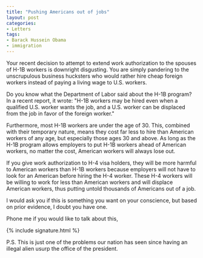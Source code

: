 ```yaml
---
title: "Pushing Americans out of jobs"
layout: post
categories:
- Letters
tags:
- Barack Hussein Obama
- immigration
---
```


Your recent decision to attempt to extend work authorization to the spouses of H-1B workers is downright disgusting. You are simply pandering to the unscrupulous business hucksters who would rather hire cheap foreign workers instead of paying a living wage to U.S. workers.

Do you know what the Department of Labor said about the H-1B program? In a recent report, it wrote: "H-1B workers may be hired even when a qualified U.S. worker wants the job, and a U.S. worker can be displaced from the job in favor of the foreign worker."

Furthermore, most H-1B workers are under the age of 30. This, combined with their temporary nature, means they cost far less to hire than American workers of any age, but especially those ages 30 and above. As long as the H-1B program allows employers to put H-1B workers ahead of American workers, no matter the cost, American workers will always lose out.

If you give work authorization to H-4 visa holders, they will be more harmful to American workers than H-1B workers because employers will not have to look for an American before hiring the H-4 worker. These H-4 workers will be willing to work for less than American workers and will displace American workers, thus putting untold thousands of Americans out of a job.

I would ask you if this is something you want on your conscience, but based on prior evidence, I doubt you have one.

Phone me if you would like to talk about this,

{% include signature.html %}

P.S. This is just one of the problems our nation has seen since having an illegal alien usurp the office of the president.